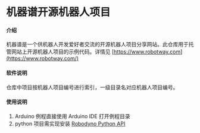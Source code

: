 # 机器谱开源机器人项目

#### 介绍
机器谱是一个供机器人开发爱好者交流的开源机器人项目分享网站。此仓库用于托管网站上开源机器人项目的示例代码。详情见 [https://www.robotway.com](https://www.robotway.com/)

#### 软件说明
仓库中项目按机器人项目编号进行索引，一级目录名对应机器人项目编号。

#### 使用说明

1. Arduino 例程直接使用 Arduino IDE 打开例程目录
2. python 项目需实现安装 [Robodyno Python API](https://gitee.com/robodyno/protobot-python-api)